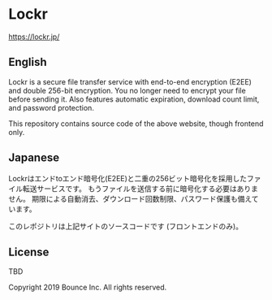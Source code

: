 # Lockr

https://lockr.jp/

## English

Lockr is a secure file transfer service with end-to-end encryption (E2EE) and
double 256-bit encryption.
You no longer need to encrypt your file before sending it.
Also features automatic expiration, download count limit,
and password protection.

This repository contains source code of the above website, though frontend only.

## Japanese

Lockrはエンドtoエンド暗号化(E2EE)と二重の256ビット暗号化を採用したファイル転送サービスです。
もうファイルを送信する前に暗号化する必要はありません。
期限による自動消去、ダウンロード回数制限、パスワード保護も備えています。

このレポジトリは上記サイトのソースコードです (フロントエンドのみ)。

## License

TBD

Copyright 2019 Bounce Inc. All rights reserved.
